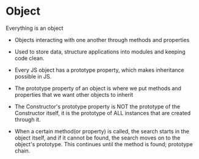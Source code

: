 # Object
Everything is an object
- Objects interacting with one another through methods and properties
- Used to store data, structure applications into modules and keeping code clean.

- Every JS object has a prototype property, which makes inheritance possible in JS.
- The prototype property of an object is where we put methods and properties that we want other objects to inherit
- The Constructor's prototype property is NOT the prototype of the Constructor itself, it is the prototype of ALL instances that are created through it.
- When a certain method(or property) is called, the search starts in the object itself, and if it cannot be found, the search moves on to the object's prototype. This continues until the method is found; prototype chain.